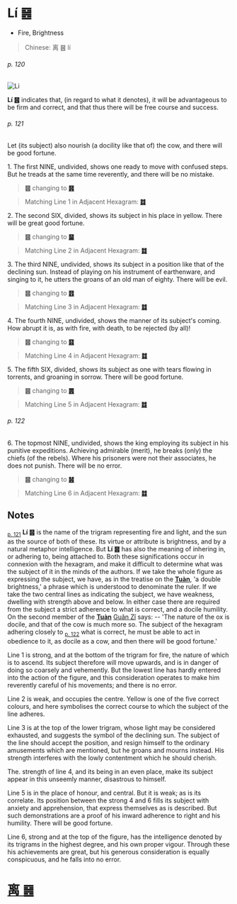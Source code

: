 # Lí ䷝

* Fire, Brightness

> Chinese: 离 ䷝ lí

###### p. 120

![Li](https://88o.io/wp-content/uploads/2018/09/30-e7a6bbli.jpg)

**Lí ䷝** indicates that, (in regard to what it denotes), it will be advantageous to be firm and correct, and that thus there will be free course and success.

###### p. 121

Let (its subject) also nourish (a docility like that of) the cow, and there will be good fortune.

1.<a name="30.1"></a> The first NINE, undivided, shows one ready to move with confused steps. But he treads at the same time reverently, and there will be no mistake.

> **䷝** changing to [**䷷**](e69785lv.md)

> Matching Line 1 in Adjacent Hexagram: [**䷜**](e59d8ekan.md#29.1)

2.<a name="30.2"></a> The second SIX, divided, shows its subject in his place in yellow. There will be great good fortune.

> **䷝** changing to [**䷍**](e5a4a7e69c89dayou.md)

> Matching Line 2 in Adjacent Hexagram: [**䷜**](e59d8ekan.md#29.2)

3.<a name="30.3"></a> The third NINE, undivided, shows its subject in a position like that of the declining sun. Instead of playing on his instrument of earthenware, and singing to it, he utters the groans of an old man of eighty. There will be evil.

> **䷝** changing to [**䷔**](e599ace59791shike.md)

> Matching Line 3 in Adjacent Hexagram: [**䷜**](e59d8ekan.md#29.3)

4.<a name="30.4"></a> The fourth NINE, undivided, shows the manner of its subject's coming. How abrupt it is, as with fire, with death, to be rejected (by all)!

> **䷝** changing to [**䷕**](e8b4b2bi.md)

> Matching Line 4 in Adjacent Hexagram: [**䷜**](e59d8ekan.md#29.4)

5.<a name="30.5"></a> The fifth SIX, divided, shows its subject as one with tears flowing in torrents, and groaning in sorrow. There will be good fortune.

> **䷝** changing to [**䷌**](e5908ce4babatongren.md)

> Matching Line 5 in Adjacent Hexagram: [**䷜**](e59d8ekan.md#29.5)

###### p. 122

6.<a name="30.6"></a> The topmost NINE, undivided, shows the king employing its subject in his punitive expeditions. Achieving admirable (merit), he breaks (only) the chiefs (of the rebels). Where his prisoners were not their associates, he does not punish. There will be no error.

> **䷝** changing to [**䷶**](e4b8b0feng.md)

> Matching Line 6 in Adjacent Hexagram: [**䷜**](e59d8ekan.md#29.6)

## Notes

<sub>[p. 121](#p-121)</sub> **Lí ䷝** is the name of the trigram representing fire and light, and the sun as the source of both of these. Its virtue or attribute is brightness,
and by a natural metaphor intelligence. But **Lí ䷝** has also the meaning of inhering in, or adhering to, being attached to. Both these significations occur in connexion with the hexagram, and make it difficult to determine what was the subject of it in the minds of the authors. If we take the whole figure as expressing the subject, we have, as in the treatise on the [**Tuàn**](https://en.wikipedia.org/wiki/Ten_Wings), 'a double brightness,' a phrase which is understood to denominate the ruler. If we take the two central lines as indicating the subject, we have weakness, dwelling with strength above and below. In either case there are required from the subject a strict adherence to what is correct, and a docile humility. On the second member of the [**Tuàn**](https://en.wikipedia.org/wiki/Ten_Wings) [Guǎn Zǐ](https://en.wikipedia.org/wiki/Guanzi_(text)) says: -- 'The nature of the ox is docile, and that of the cow is much more so. The subject of the hexagram adhering closely to <sub>[p. 122](#p-122)</sub> what is correct, he must be able to act in obedience to it, as docile as a cow, and then there will be good fortune.'

Line 1 is strong, and at the bottom of the trigram for fire, the nature of which is to ascend. Its subject therefore will move upwards, and is in danger of doing so coarsely and vehemently. But the lowest line has hardly entered into the action of the figure, and this consideration operates to make him reverently careful of his movements; and there is no error.

Line 2 is weak, and occupies the centre. Yellow is one of the five correct colours, and here symbolises the correct course to which the subject of the line adheres.

Line 3 is at the top of the lower trigram, whose light may be considered exhausted, and suggests the symbol of the declining sun. The subject of the line should accept the position, and resign himself to the ordinary amusements which are mentioned, but he groans and mourns instead. His strength interferes with the lowly contentment which he should cherish.

The. strength of line 4, and its being in an even place, make its subject appear in this unseemly manner, disastrous to himself.

Line 5 is in the place of honour, and central. But it is weak; as is its correlate. Its position between the strong 4 and 6 fills its subject with anxiety and apprehension, that express themselves as is described. But such demonstrations are a proof of his inward adherence to right and his humility. There will be good fortune.

Line 6, strong and at the top of the figure, has the intelligence denoted by its trigrams in the highest degree, and his own proper vigour. Through these his achievements are great, but his generous consideration is equally conspicuous, and he falls into no error.

# [离 ䷝](e7a6bbli_cn.md)
